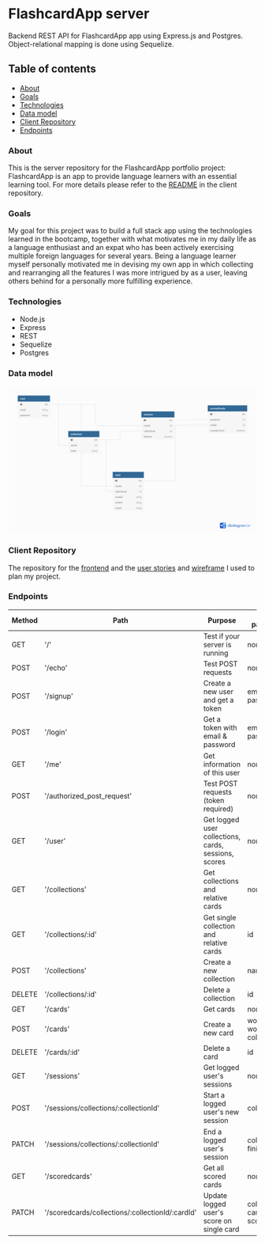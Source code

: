 # FlashcardApp server

Backend REST API for FlashcardApp app using Express.js and Postgres. Object-relational mapping is done using Sequelize.

## Table of contents

- [About](#about)
- [Goals](#goals)
- [Technologies](#technologies) <!-- - [Demo](#demo) -->
- [Data model](#data-model)
- [Client Repository](#client-repository)
- [Endpoints](#endpoints)

### About

This is the server repository for the FlashcardApp portfolio project: FlashcardApp is an app to provide language learners with an essential learning tool. For more details please refer to the [README](https://github.com/n-lusano/flashcardapp-client/blob/development/README.md) in the client repository.

<!-- NB THE UPDATED LINKS WITH CORRECT MASTER BRANCH! -->

### Goals

My goal for this project was to build a full stack app using the technologies learned in the bootcamp, together with what motivates me in my daily life as a language enthusiast and an expat who has been actively exercising multiple foreign languages for several years. Being a language learner myself personally motivated me in devising my own app in which collecting and rearranging all the features I was more intrigued by as a user, leaving others behind for a personally more fulfilling experience.

### Technologies

- Node.js
- Express
- REST
- Sequelize
- Postgres

### Data model

![Data model](https://github.com/n-lusano/flashcardapp-server/blob/development/DATABASE_MODEL.png?raw=true)

<!-- NB CHECK LINKS LATER -->

### Client Repository

The repository for the [frontend](https://github.com/n-lusano/flashcardapp-client) and the [user stories](https://github.com/n-lusano/flashcardapp-client/projects/1) and [wireframe](https://github.com/n-lusano/flashcardapp-client/blob/development/WIREFRAME.png) I used to plan my project.

<!-- NB CHECK LINKS LATER -->

### Endpoints

| Method | Path                                             | Purpose                                              | required parameters                 | auth |
| ------ | ------------------------------------------------ | ---------------------------------------------------- | ----------------------------------- | ---- |
| GET    | '/'                                              | Test if your server is running                       | none                                | no   |
| POST   | '/echo'                                          | Test POST requests                                   | none                                | no   |
| POST   | '/signup'                                        | Create a new user and get a token                    | email, name, password               | no   |
| POST   | '/login'                                         | Get a token with email & password                    | email, password                     | no   |
| GET    | '/me'                                            | Get information of this user                         | none                                | yes  |
| POST   | '/authorized_post_request'                       | Test POST requests (token required)                  | none                                | yes  |
| GET    | '/user'                                          | Get logged user collections, cards, sessions, scores | none                                | yes  |
| GET    | '/collections'                                   | Get collections and relative cards                   | none                                | no   |
| GET    | '/collections/:id'                               | Get single collection and relative cards             | id                                  | no   |
| POST   | '/collections'                                   | Create a new collection                              | name                                | yes  |
| DELETE | '/collections/:id'                               | Delete a collection                                  | id                                  | yes  |
| GET    | '/cards'                                         | Get cards                                            | none                                | no   |
| POST   | '/cards'                                         | Create a new card                                    | wordEn, wordNl, collectionId        | yes  |
| DELETE | '/cards/:id'                                     | Delete a card                                        | id                                  | yes  |
| GET    | '/sessions'                                      | Get logged user's sessions                           | none                                | yes  |
| POST   | '/sessions/collections/:collectionId'            | Start a logged user's new session                    | collectionId                        | yes  |
| PATCH  | '/sessions/collections/:collectionId'            | End a logged user's session                          | collectionId, finished              | yes  |
| GET    | '/scoredcards'                                   | Get all scored cards                                 | none                                | yes  |
| PATCH  | '/scoredcards/collections/:collectionId/:cardId' | Update logged user's score on single card            | collectionId, cardId, scoredCorrect | yes  |

